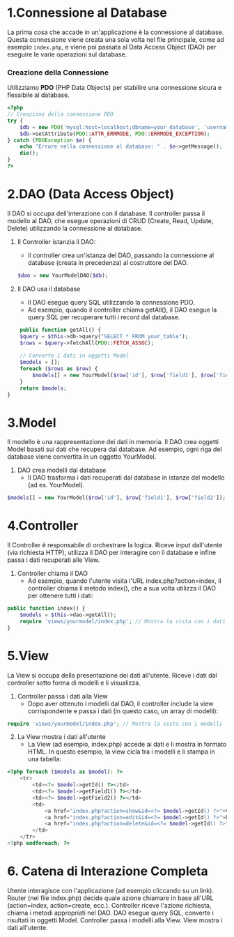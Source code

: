 # 1.Connessione al Database

La prima cosa che accade in un'applicazione è la connessione al database. Questa connessione viene creata una sola volta nel file principale, come ad esempio `index.php`, e viene poi passata al Data Access Object (DAO) per eseguire le varie operazioni sul database.

### Creazione della Connessione

Utilizziamo **PDO** (PHP Data Objects) per stabilire una connessione sicura e flessibile al database.

```php
<?php
// Creazione della connessione PDO
try {
    $db = new PDO('mysql:host=localhost;dbname=your_database', 'username', 'password');
    $db->setAttribute(PDO::ATTR_ERRMODE, PDO::ERRMODE_EXCEPTION);
} catch (PDOException $e) {
    echo "Errore nella connessione al database: " . $e->getMessage();
    die();
}
?>
```

# 2.DAO (Data Access Object)
Il DAO si occupa dell'interazione con il database. Il controller passa il modello al DAO, che esegue operazioni di CRUD (Create, Read, Update, Delete) utilizzando la connessione al database.
1. Il Controller istanzia il DAO:
    - Il controller crea un'istanza del DAO, passando la connessione al database (creata in precedenza) al costruttore del DAO. <br>
    ```php
    $dao = new YourModelDAO($db);
    ```

2. Il DAO usa il database
    - Il DAO esegue query SQL utilizzando la connessione PDO.
    - Ad esempio, quando il controller chiama getAll(), il DAO esegue la query SQL per recuperare tutti i record dal database.
```php
    public function getAll() {
    $query = $this->db->query("SELECT * FROM your_table");
    $rows = $query->fetchAll(PDO::FETCH_ASSOC);
    
    // Converte i dati in oggetti Model
    $models = [];
    foreach ($rows as $row) {
        $models[] = new YourModel($row['id'], $row['field1'], $row['field2']);
    }
    return $models;
}
```

# 3.Model
Il modello è una rappresentazione dei dati in memoria. Il DAO crea oggetti Model basati sui dati che recupera dal database. Ad esempio, ogni riga del database viene convertita in un oggetto YourModel.

1. DAO crea modelli dal database
    - Il DAO trasforma i dati recuperati dal database in istanze del modello (ad es. YourModel).
```php
$models[] = new YourModel($row['id'], $row['field1'], $row['field2']);
```

# 4.Controller
Il Controller è responsabile di orchestrare la logica. Riceve input dall'utente (via richiesta HTTP), utilizza il DAO per interagire con il database e infine passa i dati recuperati alle View.

1. Controller chiama il DAO
    - Ad esempio, quando l'utente visita l'URL index.php?action=index, il controller chiama il metodo index(), che a sua volta utilizza il DAO per ottenere tutti i dati:
```php
public function index() {
    $models = $this->dao->getAll();
    require 'views/yourmodel/index.php'; // Mostra la vista con i dati
}
```

# 5.View
La View si occupa della presentazione dei dati all'utente. Riceve i dati dal controller sotto forma di modelli e li visualizza.

1. Controller passa i dati alla View
    - Dopo aver ottenuto i modelli dal DAO, il controller include la view corrispondente e passa i dati (in questo caso, un array di modelli):
```php
require 'views/yourmodel/index.php'; // Mostra la vista con i modelli
```
2. La View mostra i dati all'utente
    - La View (ad esempio, index.php) accede ai dati e li mostra in formato HTML. In questo esempio, la view cicla tra i modelli e li stampa in una tabella:
```php
<?php foreach ($models as $model): ?>
    <tr>
        <td><?= $model->getId() ?></td>
        <td><?= $model->getField1() ?></td>
        <td><?= $model->getField2() ?></td>
        <td>
            <a href="index.php?action=show&id=<?= $model->getId() ?>">View</a>
            <a href="index.php?action=edit&id=<?= $model->getId() ?>">Edit</a>
            <a href="index.php?action=delete&id=<?= $model->getId() ?>">Delete</a>
        </td>
    </tr>
<?php endforeach; ?>
```

# 6. Catena di Interazione Completa
Utente interagisce con l'applicazione (ad esempio cliccando su un link).
Router (nel file index.php) decide quale azione chiamare in base all'URL (action=index, action=create, ecc.).
Controller riceve l'azione richiesta, chiama i metodi appropriati nel DAO.
DAO esegue query SQL, converte i risultati in oggetti Model.
Controller passa i modelli alla View.
View mostra i dati all'utente.
